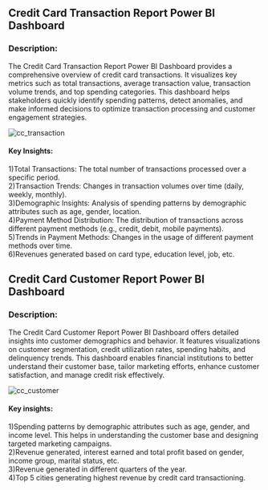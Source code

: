 <h2> Credit Card Transaction Report Power BI Dashboard</h2>

<h3>Description:</h3>
The Credit Card Transaction Report Power BI Dashboard provides a comprehensive overview of credit card transactions. It visualizes key metrics such as total transactions, average transaction value, transaction volume trends, and top spending categories. This dashboard helps stakeholders quickly identify spending patterns, detect anomalies, and make informed decisions to optimize transaction processing and customer engagement strategies.
<br>

![cc_transaction](https://github.com/user-attachments/assets/a88849a4-f85e-400d-9e27-8a22aed1e2e0)


<h4>Key Insights:</h4>
1)Total Transactions: The total number of transactions processed over a specific period.<br>
2)Transaction Trends: Changes in transaction volumes over time (daily, weekly, monthly).<br>
3)Demographic Insights: Analysis of spending patterns by demographic attributes such as age, gender, location.<br>
4)Payment Method Distribution: The distribution of transactions across different payment methods (e.g., credit, debit, mobile payments).<br>
5)Trends in Payment Methods: Changes in the usage of different payment methods over time.<br>
6)Revenues generated based on card type, education level, job, etc.<br>


 <h2> Credit Card Customer Report Power BI Dashboard</h2>

<h3>Description:</h3>
The Credit Card Customer Report Power BI Dashboard offers detailed insights into customer demographics and behavior. It features visualizations on customer segmentation, credit utilization rates, spending habits, and delinquency trends. This dashboard enables financial institutions to better understand their customer base, tailor marketing efforts, enhance customer satisfaction, and manage credit risk effectively.
<br>


![cc_customer](https://github.com/user-attachments/assets/f7a04d7f-46c7-47e8-8fc9-8db43009dbca)


<h4>Key insights:</h4>
1)Spending patterns by demographic attributes such as age, gender, and income level. This helps in understanding the customer base and designing targeted marketing campaigns.<br>
2)Revenue generated, interest earned and total profit based on gender, income group, marital status, etc.<br>
3)Revenue generated in different quarters of the year.<br>
4)Top 5 cities generating highest revenue by credit card transactioning.<br>



